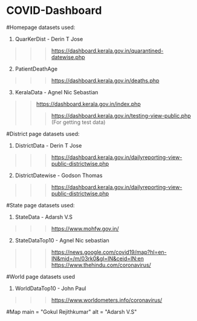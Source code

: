 # COVID-Dashboard
#Homepage datasets used:
1. QuarKerDist - Derin T Jose
>>> https://dashboard.kerala.gov.in/quarantined-datewise.php
2. PatientDeathAge
>>> https://dashboard.kerala.gov.in/deaths.php
3. KeralaData - Agnel Nic Sebastian
>> https://dashboard.kerala.gov.in/index.php
>>> https://dashboard.kerala.gov.in/testing-view-public.php (For getting test data)

#District page datasets used:
1. DistrictData - Derin T Jose
>>> https://dashboard.kerala.gov.in/dailyreporting-view-public-districtwise.php
2. DistrictDatewise - Godson Thomas
>>> https://dashboard.kerala.gov.in/dailyreporting-view-public-districtwise.php

#State page datasets used:
1. StateData - Adarsh V.S
>>> https://www.mohfw.gov.in/
2. StateDataTop10 - Agnel Nic sebastian
>>> https://news.google.com/covid19/map?hl=en-IN&mid=/m/03rk0&gl=IN&ceid=IN:en
>>> https://www.thehindu.com/coronavirus/

#World page datasets used
1. WorldDataTop10 - John Paul
>>> https://www.worldometers.info/coronavirus/

#Map
main = "Gokul Rejithkumar" alt = "Adarsh V.S"
